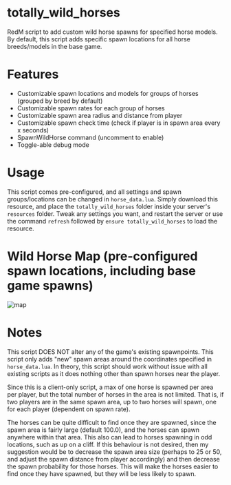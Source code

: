 # totally_wild_horses

RedM script to add custom wild horse spawns for specified horse models. By default, this script adds specific spawn
locations for all horse breeds/models in the base game.

# Features

- Customizable spawn locations and models for groups of horses (grouped by breed by default)
- Customizable spawn rates for each group of horses
- Customizable spawn area radius and distance from player
- Customizable spawn check time (check if player is in spawn area every x seconds)
- SpawnWildHorse command (uncomment to enable)
- Toggle-able debug mode

# Usage

This script comes pre-configured, and all settings and spawn groups/locations can be changed in `horse_data.lua`.
Simply download this resource, and place the `totally_wild_horses` folder inside your server's `resources` folder.
Tweak any settings you want, and restart the server or use the command `refresh` followed by `ensure
totally_wild_horses` to load the resource.

# Wild Horse Map (pre-configured spawn locations, including base game spawns)

![map](https://github.com/totallyrin/totally_wild_horses/assets/1056415/4df75d09-0424-4e33-91d8-de482c3458c4)

# Notes

This script DOES NOT alter any of the game's existing spawnpoints. This script only adds "new" spawn areas around the coordinates specified in `horse_data.lua`. In theory, this script should work without issue with all existing scripts as it does nothing other than spawn horses near the player.

Since this is a client-only script, a max of one horse is spawned per area per player, but the total number of horses in the area is not limited. That is, if two players are in the same spawn area, up to two horses will spawn, one for each player (dependent on spawn rate).

The horses can be quite difficult to find once they are spawned, since the spawn area is fairly large (default 100.0), and the horses can spawn anywhere within that area. This also can lead to horses spawning in odd locations, such as up on a cliff. If this behaviour is not desired, then my suggestion would be to decrease the spawn area size (perhaps to 25 or 50, and adjust the spawn distance from player accordingly) and then decrease the spawn probability for those horses. This will make the horses easier to find once they have spawned, but they will be less likely to spawn.
